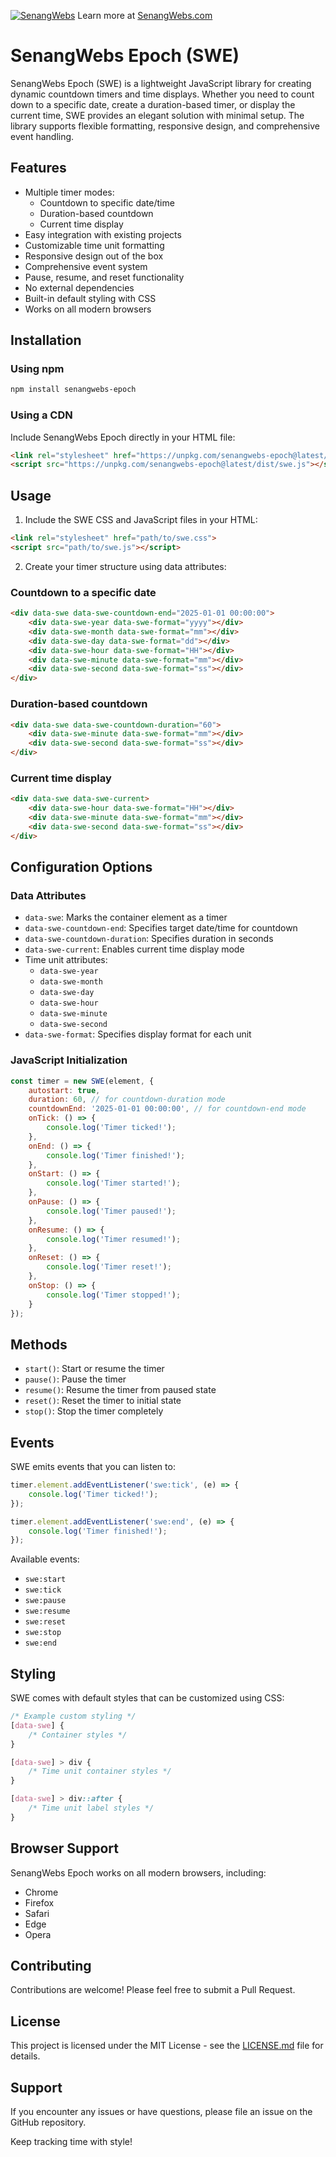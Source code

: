 [![SenangWebs](https://raw.githubusercontent.com/a-hakim/senangwebs-epoch/refs/heads/main/src/sw_banner.webp)](https://use.senangwebs.com)
Learn more at [SenangWebs.com](https://use.senangwebs.com)

# SenangWebs Epoch (SWE)

SenangWebs Epoch (SWE) is a lightweight JavaScript library for creating dynamic countdown timers and time displays. Whether you need to count down to a specific date, create a duration-based timer, or display the current time, SWE provides an elegant solution with minimal setup. The library supports flexible formatting, responsive design, and comprehensive event handling.

## Features

- Multiple timer modes:
  - Countdown to specific date/time
  - Duration-based countdown
  - Current time display
- Easy integration with existing projects
- Customizable time unit formatting
- Responsive design out of the box
- Comprehensive event system
- Pause, resume, and reset functionality
- No external dependencies
- Built-in default styling with CSS
- Works on all modern browsers

## Installation

### Using npm

```bash
npm install senangwebs-epoch
```

### Using a CDN

Include SenangWebs Epoch directly in your HTML file:

```html
<link rel="stylesheet" href="https://unpkg.com/senangwebs-epoch@latest/dist/swe.css">
<script src="https://unpkg.com/senangwebs-epoch@latest/dist/swe.js"></script>
```

## Usage

1. Include the SWE CSS and JavaScript files in your HTML:

```html
<link rel="stylesheet" href="path/to/swe.css">
<script src="path/to/swe.js"></script>
```

2. Create your timer structure using data attributes:

### Countdown to a specific date

```html
<div data-swe data-swe-countdown-end="2025-01-01 00:00:00">
    <div data-swe-year data-swe-format="yyyy"></div>
    <div data-swe-month data-swe-format="mm"></div>
    <div data-swe-day data-swe-format="dd"></div>
    <div data-swe-hour data-swe-format="HH"></div>
    <div data-swe-minute data-swe-format="mm"></div>
    <div data-swe-second data-swe-format="ss"></div>
</div>
```

### Duration-based countdown

```html
<div data-swe data-swe-countdown-duration="60">
    <div data-swe-minute data-swe-format="mm"></div>
    <div data-swe-second data-swe-format="ss"></div>
</div>
```

### Current time display

```html
<div data-swe data-swe-current>
    <div data-swe-hour data-swe-format="HH"></div>
    <div data-swe-minute data-swe-format="mm"></div>
    <div data-swe-second data-swe-format="ss"></div>
</div>
```

## Configuration Options

### Data Attributes

- `data-swe`: Marks the container element as a timer
- `data-swe-countdown-end`: Specifies target date/time for countdown
- `data-swe-countdown-duration`: Specifies duration in seconds
- `data-swe-current`: Enables current time display mode
- Time unit attributes:
  - `data-swe-year`
  - `data-swe-month`
  - `data-swe-day`
  - `data-swe-hour`
  - `data-swe-minute`
  - `data-swe-second`
- `data-swe-format`: Specifies display format for each unit

### JavaScript Initialization

```javascript
const timer = new SWE(element, {
    autostart: true,
    duration: 60, // for countdown-duration mode
    countdownEnd: '2025-01-01 00:00:00', // for countdown-end mode
    onTick: () => {
        console.log('Timer ticked!');
    },
    onEnd: () => {
        console.log('Timer finished!');
    },
    onStart: () => {
        console.log('Timer started!');
    },
    onPause: () => {
        console.log('Timer paused!');
    },
    onResume: () => {
        console.log('Timer resumed!');
    },
    onReset: () => {
        console.log('Timer reset!');
    },
    onStop: () => {
        console.log('Timer stopped!');
    }
});
```

## Methods

- `start()`: Start or resume the timer
- `pause()`: Pause the timer
- `resume()`: Resume the timer from paused state
- `reset()`: Reset the timer to initial state
- `stop()`: Stop the timer completely

## Events

SWE emits events that you can listen to:

```javascript
timer.element.addEventListener('swe:tick', (e) => {
    console.log('Timer ticked!');
});

timer.element.addEventListener('swe:end', (e) => {
    console.log('Timer finished!');
});
```

Available events:
- `swe:start`
- `swe:tick`
- `swe:pause`
- `swe:resume`
- `swe:reset`
- `swe:stop`
- `swe:end`

## Styling

SWE comes with default styles that can be customized using CSS:

```css
/* Example custom styling */
[data-swe] {
    /* Container styles */
}

[data-swe] > div {
    /* Time unit container styles */
}

[data-swe] > div::after {
    /* Time unit label styles */
}
```

## Browser Support

SenangWebs Epoch works on all modern browsers, including:
- Chrome
- Firefox
- Safari
- Edge
- Opera

## Contributing

Contributions are welcome! Please feel free to submit a Pull Request.

## License

This project is licensed under the MIT License - see the [LICENSE.md](LICENSE.md) file for details.

## Support

If you encounter any issues or have questions, please file an issue on the GitHub repository.

Keep tracking time with style!